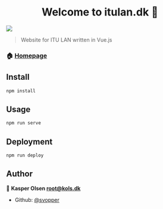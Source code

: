 <h1 align="center">Welcome to itulan.dk 👋</h1>
<p>
  <img src="https://img.shields.io/badge/version-0.1.0-blue.svg?cacheSeconds=2592000" />
</p>

> Website for ITU LAN written in Vue.js

### 🏠 [Homepage](https://itulan.kols.dk/)

## Install

```sh
npm install
```

## Usage

```sh
npm run serve
```

## Deployment

```sh
npm run deploy
```

## Author

👤 **Kasper Olsen <root@kols.dk>**

* Github: [@svopper](https://github.com/svopper)
